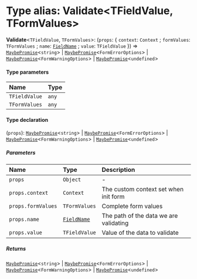 # Type alias: Validate\<TFieldValue, TFormValues>

**Validate**<`TFieldValue`, `TFormValues`>: (`props`: { `context`: `Context` ; `formValues`: `TFormValues` ; `name`: [`FieldName`](/auto-docs/free-layout-editor/types/FieldName.md) ; `value`: `TFieldValue`  }) => [`MaybePromise`](/auto-docs/free-layout-editor/types/MaybePromise.md)<`string`> | [`MaybePromise`](/auto-docs/free-layout-editor/types/MaybePromise.md)<`FormErrorOptions`> | [`MaybePromise`](/auto-docs/free-layout-editor/types/MaybePromise.md)<`FormWarningOptions`> | [`MaybePromise`](/auto-docs/free-layout-editor/types/MaybePromise.md)<`undefined`>

#### Type parameters

| Name | Type |
| :------ | :------ |
| `TFieldValue` | `any` |
| `TFormValues` | `any` |

#### Type declaration

(`props`): [`MaybePromise`](/auto-docs/free-layout-editor/types/MaybePromise.md)<`string`> | [`MaybePromise`](/auto-docs/free-layout-editor/types/MaybePromise.md)<`FormErrorOptions`> | [`MaybePromise`](/auto-docs/free-layout-editor/types/MaybePromise.md)<`FormWarningOptions`> | [`MaybePromise`](/auto-docs/free-layout-editor/types/MaybePromise.md)<`undefined`>

##### Parameters

| Name | Type | Description |
| :------ | :------ | :------ |
| `props` | `Object` | - |
| `props.context` | `Context` | The custom context set when init form |
| `props.formValues` | `TFormValues` | Complete form values |
| `props.name` | [`FieldName`](/auto-docs/free-layout-editor/types/FieldName.md) | The path of the data we are validating |
| `props.value` | `TFieldValue` | Value of the data to validate |

##### Returns

[`MaybePromise`](/auto-docs/free-layout-editor/types/MaybePromise.md)<`string`> | [`MaybePromise`](/auto-docs/free-layout-editor/types/MaybePromise.md)<`FormErrorOptions`> | [`MaybePromise`](/auto-docs/free-layout-editor/types/MaybePromise.md)<`FormWarningOptions`> | [`MaybePromise`](/auto-docs/free-layout-editor/types/MaybePromise.md)<`undefined`>
